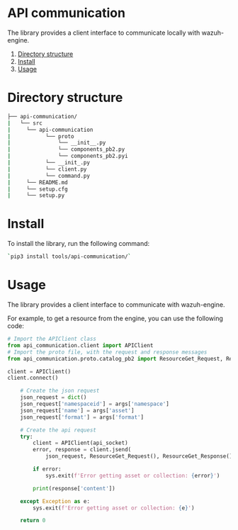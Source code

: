 # API communication

The library provides a client interface to communicate locally with wazuh-engine. 


1. [Directory structure](#directory-structure)
2. [Install](#install)
3. [Usage](#usage)

# Directory structure

```bash
├── api-communication/
|   └── src
|     └── api-communication
|           └── proto
|               └── __init__.py
|               └── components_pb2.py
|               └── components_pb2.pyi
|           └── __init_.py
|           └── client.py
|           └── command.py
|     └── README.md
|     └── setup.cfg
|     └── setup.py
```

# Install

To install the library, run the following command:

```bash
`pip3 install tools/api-communication/`
```


# Usage

The library provides a client interface to communicate with wazuh-engine.

For example, to get a resource from the engine, you can use the following code:

```python
# Import the APIClient class
from api_communication.client import APIClient 
# Import the proto file, with the request and response messages
from api_communication.proto.catalog_pb2 import ResourceGet_Request, ResourceGet_Response

client = APIClient()
client.connect()

    # Create the json request 
    json_request = dict()
    json_request['namespaceid'] = args['namespace']
    json_request['name'] = args['asset']
    json_request['format'] = args['format']

    # Create the api request
    try:
        client = APIClient(api_socket)
        error, response = client.jsend(
            json_request, ResourceGet_Request(), ResourceGet_Response())

        if error:
            sys.exit(f'Error getting asset or collection: {error}')

        print(response['content'])

    except Exception as e:
        sys.exit(f'Error getting asset or collection: {e}')

    return 0
```
